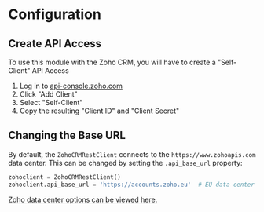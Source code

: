 # Configuration


## Create API Access

To use this module with the Zoho CRM, you will have to create a "Self-Client" API Access

1. Log in to [api-console.zoho.com](https://api-console.zoho.com)
2. Click "Add Client"
3. Select "Self-Client"
4. Copy the resulting "Client ID" and "Client Secret"


## Changing the Base URL

By default, the `ZohoCRMRestClient` connects to the `https://www.zohoapis.com` data center. This can be changed by setting the `.api_base_url` property:

```python
zohoclient = ZohoCRMRestClient()
zohoclient.api_base_url = 'https://accounts.zoho.eu'  # EU data center
```

[Zoho data center options can be viewed here.](https://www.zoho.com/crm/developer/docs/api/multi-dc.html)
